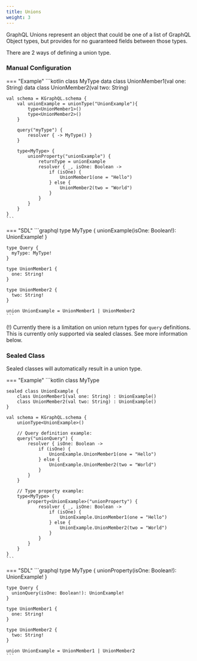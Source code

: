 ```yaml
---
title: Unions
weight: 3
---
```


GraphQL Unions represent an object that could be one of a list of GraphQL Object types, but provides for no guaranteed
fields between those types.

There are 2 ways of defining a union type.

### Manual Configuration

=== "Example"
    ```kotlin
    class MyType
    data class UnionMember1(val one: String)
    data class UnionMember2(val two: String)
    
    val schema = KGraphQL.schema {
        val unionExample = unionType("UnionExample"){
            type<UnionMember1>()
            type<UnionMember2>()
        }
    
        query("myType") {
            resolver { -> MyType() }
        }
    
        type<MyType> {
            unionProperty("unionExample") {
                returnType = unionExample
                resolver { _, isOne: Boolean ->
                    if (isOne) {
                        UnionMember1(one = "Hello")
                    } else {
                        UnionMember2(two = "World")
                    }
                }
            }
        }
    }
    ```
=== "SDL"
    ```graphql
    type MyType {
      unionExample(isOne: Boolean!): UnionExample!
    }
    
    type Query {
      myType: MyType!
    }
    
    type UnionMember1 {
      one: String!
    }
    
    type UnionMember2 {
      two: String!
    }
    
    union UnionExample = UnionMember1 | UnionMember2
    ```

(!) Currently there is a limitation on union return types for `query` definitions. This is currently only supported via
sealed classes. See more information below.

### Sealed Class

Sealed classes will automatically result in a union type.

=== "Example"
    ```kotlin
    class MyType
    
    sealed class UnionExample {
        class UnionMember1(val one: String) : UnionExample()
        class UnionMember2(val two: String) : UnionExample()
    }
    
    val schema = KGraphQL.schema {
        unionType<UnionExample>()
    
        // Query definition example:
        query("unionQuery") {
            resolver { isOne: Boolean ->
                if (isOne) {
                    UnionExample.UnionMember1(one = "Hello")
                } else {
                    UnionExample.UnionMember2(two = "World")
                }
            }
        }
    
        // Type property example:
        type<MyType> {
            property<UnionExample>("unionProperty") {
                resolver { _, isOne: Boolean ->
                    if (isOne) {
                        UnionExample.UnionMember1(one = "Hello")
                    } else {
                        UnionExample.UnionMember2(two = "World")
                    }
                }
            }
        }
    }
    ```
=== "SDL"
    ```graphql
    type MyType {
      unionProperty(isOne: Boolean!): UnionExample!
    }
    
    type Query {
      unionQuery(isOne: Boolean!): UnionExample!
    }
    
    type UnionMember1 {
      one: String!
    }
    
    type UnionMember2 {
      two: String!
    }
    
    union UnionExample = UnionMember1 | UnionMember2
    ```
